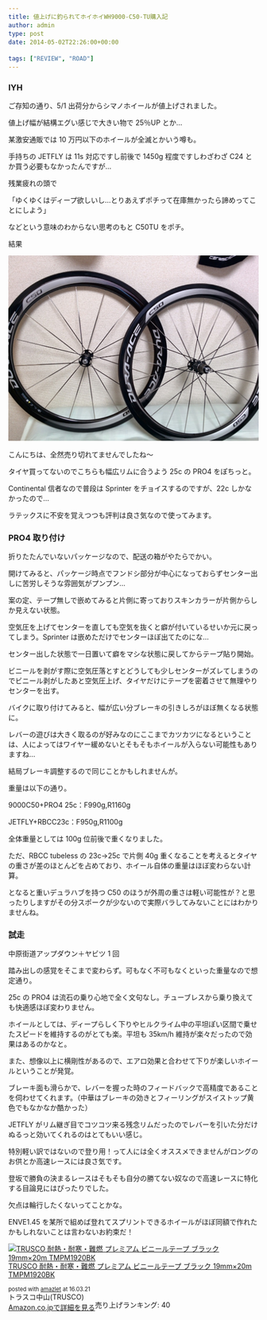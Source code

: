 ```yaml
---
title: 値上げに釣られてホイホイWH9000-C50-TU購入記
author: admin
type: post
date: 2014-05-02T22:26:00+00:00

tags: ["REVIEW", "ROAD"]
---
```


### IYH

ご存知の通り、5/1 出荷分からシマノホイールが値上げされました。

値上げ幅が結構エグい感じで大きい物で 25％UP とか…

某激安通販では 10 万円以下のホイールが全滅とかいう噂も。

手持ちの JETFLY は 11s 対応ですし前後で 1450g 程度ですしわざわざ C24 とか買う必要もなかったんですが…

残業疲れの頭で

「ゆくゆくはディープ欲しいし…とりあえずポチって在庫無かったら諦めってことにしよう」

などという意味のわからない思考のもと C50TU をポチ。

結果

![image](IMG_20140422_202758.jpg)

こんにちは、全然売り切れてませんでしたね～

タイヤ買ってないのでこちらも幅広リムに合うよう 25c の PRO4 をぽちっと。

Continental 信者なので普段は Sprinter をチョイスするのですが、22c しかなかったので…

ラテックスに不安を覚えつつも評判は良さ気なので使ってみます。

### PRO4 取り付け

折りたたんでいないパッケージなので、配送の箱がやたらでかい。

開けてみると、パッケージ時点でフンドシ部分が中心になっておらずセンター出しに苦労しそうな雰囲気がプンプン…

案の定、テープ無しで嵌めてみると片側に寄っておりスキンカラーが片側からしか見えない状態。

空気圧を上げてセンターを直しても空気を抜くと癖が付いているせいか元に戻ってしまう。Sprinter は嵌めただけでセンターほぼ出てたのにな…

センター出した状態で一日置いて癖をマシな状態に戻してからテープ貼り開始。

ビニールを剥がす際に空気圧落とすとどうしても少しセンターがズレてしまうのでビニール剥がしたあと空気圧上げ、タイヤだけにテープを密着させて無理やりセンターを出す。

バイクに取り付けてみると、幅が広い分ブレーキの引きしろがほぼ無くなる状態に。

レバーの遊びは大きく取るのが好みなのにここまでカツカツになるということは、人によってはワイヤー緩めないとそもそもホイールが入らない可能性もありますね…

結局ブレーキ調整するので同じことかもしれませんが。

重量は以下の通り。

9000C50+PRO4 25c：F990g,R1160g

JETFLY+RBCC23c：F950g,R1100g

全体重量としては 100g 位前後で重くなりました。

ただ、RBCC tubeless の 23c→25c で片側 40g 重くなることを考えるとタイヤの重さが差のほとんどを占めており、ホイール自体の重量はほぼ変わらない計算。

となると重いデュラハブを持つ C50 のほうが外周の重さは軽い可能性が？と思ったりしますがその分スポークが少ないので実際バラしてみないことにはわかりませんね。

### 試走

中原街道アップダウン＋ヤビツ 1 回

踏み出しの感覚をそこまで変わらず。可もなく不可もなくといった重量なので想定通り。

25c の PRO4 は流石の乗り心地で全く文句なし。チューブレスから乗り換えても快適感ほぼ変わりません。

ホイールとしては、ディープらしく下りやヒルクライム中の平坦ぽい区間で乗せたスピードを維持するのがとても楽。平坦も 35km/h 維持が楽々だったので効果はあるのかなと。

また、想像以上に横剛性があるので、エアロ効果と合わせて下りが楽しいホイールということが発覚。

ブレーキ面も滑らかで、レバーを握った時のフィードバックで高精度であることを伺わせてくれます。（中華はブレーキの効きとフィーリングがスイストップ黄色でもなかなか酷かった）

JETFLY がリム継ぎ目でコツコツ来る残念リムだったのでレバーを引いた分だけぬるっと効いてくれるのはとてもいい感じ。

特別軽い訳ではないので登り用！って人には全くオススメできませんがロングのお供とか高速レースには良さ気です。

登坂で勝負の決まるレースはそもそも自分の勝てない奴なので高速レースに特化する目論見にはぴったりでした。

欠点は輪行したくないってことかな。

ENVE1.45 を某所で組めば登れてスプリントできるホイールがほぼ同額で作れたかもしれないことは言わないお約束だ！

<div class="amazlet-box" style="margin-bottom:0px;">
  <div class="amazlet-image" style="float:left;margin:0px 12px 1px 0px;">
    <a href="http://www.amazon.co.jp/exec/obidos/ASIN/B007Q62ALI/gensobunya-22/ref=nosim/" name="amazletlink" target="_blank"><img src="https://images-fe.ssl-images-amazon.com/images/I/31Z5-BtPYeL._SL160_.jpg" alt="TRUSCO 耐熱・耐寒・難燃 プレミアム ビニールテープ ブラック 19mm×20m TMPM1920BK" style="border: none;" /></a>
  </div>

  <div class="amazlet-info" style="line-height:120%; margin-bottom: 10px">
    <div class="amazlet-name" style="margin-bottom:10px;line-height:120%">
<a href="http://www.amazon.co.jp/exec/obidos/ASIN/B007Q62ALI/gensobunya-22/ref=nosim/" name="amazletlink" target="_blank">TRUSCO 耐熱・耐寒・難燃 プレミアム ビニールテープ ブラック 19mm×20m TMPM1920BK</a></p>

<div class="amazlet-powered-date" style="font-size:80%;margin-top:5px;line-height:120%">
  posted with <a href="http://www.amazlet.com/" title="amazlet" target="_blank">amazlet</a> at 16.03.21
</div>

<div class="amazlet-detail">
トラスコ中山(TRUSCO) <br />売り上げランキング: 40

<div class="amazlet-sub-info" style="float: left;">
<div class="amazlet-link" style="margin-top: 5px">
  <a href="http://www.amazon.co.jp/exec/obidos/ASIN/B007Q62ALI/gensobunya-22/ref=nosim/" name="amazletlink" target="_blank">Amazon.co.jpで詳細を見る</a>
</div>

  </div>

  <div class="amazlet-footer" style="clear: left">
  </div>
</div>
